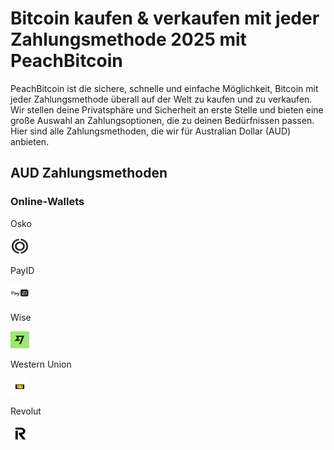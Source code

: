 <body class="payment-methods-page">

# Bitcoin kaufen & verkaufen mit jeder Zahlungsmethode 2025 mit PeachBitcoin

PeachBitcoin ist die sichere, schnelle und einfache Möglichkeit, Bitcoin mit jeder Zahlungsmethode überall auf der Welt zu kaufen und zu verkaufen. Wir stellen deine Privatsphäre und Sicherheit an erste Stelle und bieten eine große Auswahl an Zahlungsoptionen, die zu deinen Bedürfnissen passen. Hier sind alle Zahlungsmethoden, die wir für Australian Dollar (AUD) anbieten.

## AUD Zahlungsmethoden

### Online‑Wallets

<div class="payment-grid">
    <div class="payment-grid-item">
        <p>Osko</p> 
        <img src="/img/faq/logoimg/osko.png" width="30px" height="27px" alt="Bitcoin mit Osko kaufen, Bitcoin mit Osko verkaufen">
    </div>
    <div class="payment-grid-item">
        <p>PayID</p> 
        <img src="/img/faq/logoimg/payid.png" width="30px" height="27px" alt="Bitcoin mit PayID kaufen, Bitcoin mit PayID verkaufen">
    </div>
    <div class="payment-grid-item">
        <p>Wise</p> 
        <img src="/img/faq/logoimg/wise.png" width="30px" height="27px" alt="Bitcoin mit Wise kaufen, Bitcoin mit Wise verkaufen">
    </div>
    <div class="payment-grid-item">
        <p>Western Union</p> 
        <img src="/img/faq/logoimg/westernunion.png" width="30px" height="27px" alt="Bitcoin mit Western Union kaufen, Bitcoin mit Western Union verkaufen">
    </div>
        <div class="payment-grid-item">
        <p>Revolut</p> 
        <img src="/img/faq/logoimg/revolut.png" width="30px" height="27px" alt="Bitcoin mit Revolut kaufen, Bitcoin mit Revolut verkaufen">
    </div>
</div>

</body>
